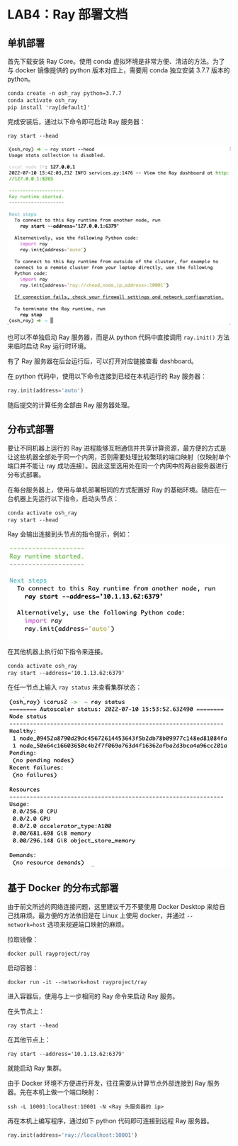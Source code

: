 # LAB4：Ray 部署文档

## 单机部署

首先下载安装 Ray Core。使用 conda 虚拟环境是非常方便、清洁的方法。为了与 docker 镜像提供的 python 版本对应上，需要用 conda 独立安装 3.7.7 版本的 python。

```shell
conda create -n osh_ray python=3.7.7
conda activate osh_ray
pip install 'ray[default]'
```

完成安装后，通过以下命令即可启动 Ray 服务器：

```shell
ray start --head
```

![image-20220710下午34223454](assets/image-54.png)

也可以不单独启动 Ray 服务器，而是从 python 代码中直接调用 `ray.init()` 方法来临时启动 Ray 运行时环境。

有了 Ray 服务器在后台运行后，可以打开对应链接查看 dashboard。

在 python 代码中，使用以下命令连接到已经在本机运行的 Ray 服务器：

```python
ray.init(address='auto')
```

随后提交的计算任务全部由 Ray 服务器处理。



## 分布式部署

要让不同机器上运行的 Ray 进程能够互相通信并共享计算资源，最方便的方式是让这些机器全部处于同一个内网，否则需要处理比较繁琐的端口映射（仅映射单个端口并不能让 ray 成功连接）。因此这里选用处在同一个内网中的两台服务器进行分布式部署。

在每台服务器上，使用与单机部署相同的方式配置好 Ray 的基础环境。随后在一台机器上先运行以下指令，启动头节点：

```shell
conda activate osh_ray
ray start --head
```

Ray 会输出连接到头节点的指令提示，例如：

![image-20220710下午35113561](assets/image-61.png)

在其他机器上执行如下指令来连接。

```shell
conda activate osh_ray
ray start --address='10.1.13.62:6379'
```

在任一节点上输入 `ray status` 来查看集群状态：

![image-20220710下午35417755](assets/image-55.png)



## 基于 Docker 的分布式部署

由于前文所述的网络连接问题，这里建议千万不要使用 Docker Desktop 来给自己找麻烦。最方便的方法依旧是在 Linux 上使用 docker，并通过 `--network=host` 选项来规避端口映射的麻烦。

拉取镜像：

```shell
docker pull rayproject/ray
```

启动容器：

```shell
docker run -it --network=host rayproject/ray
```

进入容器后，使用与上一步相同的 Ray 命令来启动 Ray 服务。

在头节点上：

```shell
ray start --head
```

在其他节点上：

```shell
ray start --address='10.1.13.62:6379'
```

就能启动 Ray 集群。



由于 Docker 环境不方便进行开发，往往需要从计算节点外部连接到 Ray 服务器。先在本机上做一个端口映射：

```shell
ssh -L 10001:localhost:10001 -N <Ray 头服务器的 ip>
```

再在本机上编写程序，通过如下 python 代码即可连接到远程 Ray 服务器。

```python
ray.init(address='ray://localhost:10001')
```

